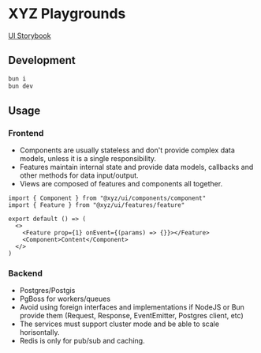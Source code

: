 # XYZ Playgrounds

[UI Storybook](https://xyz-playground-tau.vercel.app/ui/storybook-static/)

## Development

```bash
bun i
bun dev
```

## Usage

### Frontend

- Components are usually stateless and don't provide complex data models, unless it is a single responsibility.
- Features maintain internal state and provide data models, callbacks and other methods for data input/output.
- Views are composed of features and components all together.

```tsx
import { Component } from "@xyz/ui/components/component"
import { Feature } from "@xyz/ui/features/feature"

export default () => (
  <>
    <Feature prop={1} onEvent={(params) => {}}></Feature>
    <Component>Content</Component>
  </>
)

```

### Backend

- Postgres/Postgis
- PgBoss for workers/queues
- Avoid using foreign interfaces and implementations if NodeJS or Bun provide them (Request, Response, EventEmitter, Postgres client, etc)
- The services must support cluster mode and be able to scale horisontally.
- Redis is only for pub/sub and caching.
